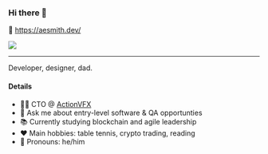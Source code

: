 ### Hi there 👋

🏡 <a href="https://aesmith.dev/">https://aesmith.dev/</a>

<a href="https://www.linkedin.com/in/andrewevansmith/">
  <img src="https://img.shields.io/badge/LinkedIn-Andrew Evan Smith-blue?logo=linkedin&style=social">
</a>

<hr>

Developer, designer, dad. 

#### Details

- 🧑‍💻 CTO @ <a href="https://actionvfx.com">ActionVFX</a>
- 💬 Ask me about entry-level software & QA opportunties
- 📚 Currently studying blockchain and agile leadership
- ❤️ Main hobbies: table tennis, crypto trading, reading
- 🙂 Pronouns: he/him
